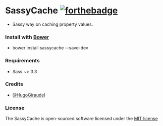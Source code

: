 SassyCache [![forthebadge](http://forthebadge.com/badges/built-with-love.svg)](http://forthebadge.com)
==========

- Sassy way on caching property values.

### Install with [Bower](http://bower.io)
- bower install sassycache --save-dev

### Requirements
- Sass ~> 3.3


### Credits
- [@HugoGiraudel](https://twitter.com/HugoGiraudel)

### License

The SassyCache is open-sourced software licensed under the [MIT license](http://opensource.org/licenses/MIT)
